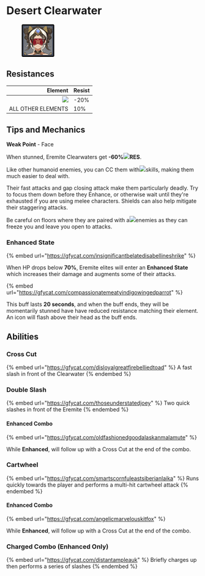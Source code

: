 # Desert Clearwater

<figure><img src="../../.gitbook/assets/Elite=Desert Clearwater.png" alt=""><figcaption></figcaption></figure>

## Resistances

|                                        Element | Resist |
| ---------------------------------------------: | ------ |
| ![](../../.gitbook/assets/physical\_small.png) | -20%   |
|                             ALL OTHER ELEMENTS | 10%    |

## Tips and Mechanics <a href="#tips-and-mechanics" id="tips-and-mechanics"></a>

**Weak Point** - Face

When stunned, Eremite Clearwaters get **-60%**![](../../.gitbook/assets/hydro\_small.png)**RES**.

Like other humanoid enemies, you can CC them with![](../../.gitbook/assets/anemo\_small.png)skills, making them much easier to deal with.

Their fast attacks and gap closing attack make them particularly deadly. Try to focus them down before they Enhance, or otherwise wait until they're exhausted if you are using melee characters. Shields can also help mitigate their staggering attacks.

Be careful on floors where they are paired with a![](../../.gitbook/assets/cryo\_small.png)enemies as they can freeze you and leave you open to attacks.

### Enhanced State

{% embed url="https://gfycat.com/insignificantbelatedisabellineshrike" %}

When HP drops below **70%**, Eremite elites will enter an **Enhanced State** which increases their damage and augments some of their attacks.

{% embed url="https://gfycat.com/compassionatemeatyindigowingedparrot" %}

This buff lasts **20 seconds**, and when the buff ends, they will be momentarily stunned have have reduced resistance matching their element. An icon will flash above their head as the buff ends.

## Abilities

### Cross Cut

{% embed url="https://gfycat.com/disloyalgreatfirebelliedtoad" %}
A fast slash in front of the Clearwater
{% endembed %}

### Double Slash

{% embed url="https://gfycat.com/thoseunderstatedjoey" %}
Two quick slashes in front of the Eremite
{% endembed %}

#### Enhanced Combo

{% embed url="https://gfycat.com/oldfashionedgoodalaskanmalamute" %}

While **Enhanced**, will follow up with a Cross Cut at the end of the combo.

### Cartwheel

{% embed url="https://gfycat.com/smartscornfuleastsiberianlaika" %}
Runs quickly towards the player and performs a multi-hit cartwheel attack
{% endembed %}

#### Enhanced Combo

{% embed url="https://gfycat.com/angelicmarvelouskitfox" %}

While **Enhanced**, will follow up with a Cross Cut at the end of the combo.

### Charged Combo (Enhanced Only)

{% embed url="https://gfycat.com/distantampleauk" %}
Briefly charges up then performs a series of slashes
{% endembed %}
